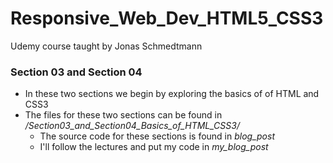 # Responsive_Web_Dev_HTML5_CSS3
Udemy course taught by Jonas Schmedtmann

### Section 03 and Section 04
- In these two sections we begin by exploring the basics of of HTML and CSS3
- The files for these two sections can be found in _/Section03_and_Section04_Basics_of_HTML_CSS3/_
   + The source code for these sections is found in _blog_post_
   + I'll follow the lectures and put my code in _my_blog_post_
